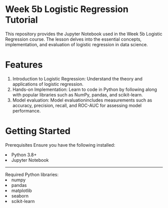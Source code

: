 # Week 5b Logistic Regression Tutorial
This repository provides the Jupyter Notebook used in the Week 5b Logistic Regression course. The lesson delves into the essential concepts, implementation, and evaluation of logistic regression in data science.
# Features
1. Introduction to Logistic Regression: Understand the theory and applications of logistic regression.
2. Hands-on Implementation: Learn to code in Python by following along with popular libraries such as NumPy, pandas, and scikit-learn.
3. Model evaluation: Model evaluationincludes measurements such as accuracy, precision, recall, and ROC-AUC for assessing model performance.
# Getting Started
Prerequisites
Ensure you have the following installed:
<li>Python 3.8+</li>
<li>Jupyter Notebook</li>
 <hr/>
  Required Python libraries:
<li>numpy</li>
<li>pandas</li>
<li> matplotlib</li>
<li>seaborn</li>
<li>scikit-learn</li>
